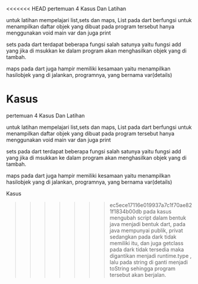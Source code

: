 <<<<<<< HEAD
pertemuan 4 Kasus Dan Latihan 

untuk latihan
 mempelajari list,sets dan maps, 
 List pada  dart berfungsi untuk menampilkan daftar objek yang dibuat pada program tersebut hanya menggunakan void main var dan juga print

 sets pada dart terdapat beberapa fungsi salah satunya yaitu fungsi add yang jika di msukkan ke dalam program akan menghasilkan objek yang di tambah.

 maps pada dart juga hampir memiliki kesamaan yaitu menampilkan hasilobjek yang di jalankan, programnya, yang bernama var(details)

 Kasus 
=======
pertemuan 4 Kasus Dan Latihan 

untuk latihan
 mempelajari list,sets dan maps, 
 List pada  dart berfungsi untuk menampilkan daftar objek yang dibuat pada program tersebut hanya menggunakan void main var dan juga print

 sets pada dart terdapat beberapa fungsi salah satunya yaitu fungsi add yang jika di msukkan ke dalam program akan menghasilkan objek yang di tambah.

 maps pada dart juga hampir memiliki kesamaan yaitu menampilkan hasilobjek yang di jalankan, programnya, yang bernama var(details)

 Kasus 
>>>>>>> ec5ece17116e019937a7c1f70ae821f1834b00db
  pada kasus mengubah script dalam bentuk java menjadi bentuk dart, pada java mempunyai publik, privat sedangkan pada dark tidak memiliki itu, dan juga getclass pada dark tidak tersedia maka digantikan menjadi runtime.type , lalu pada string di ganti menjadi toString sehingga program tersebut akan berjalan.